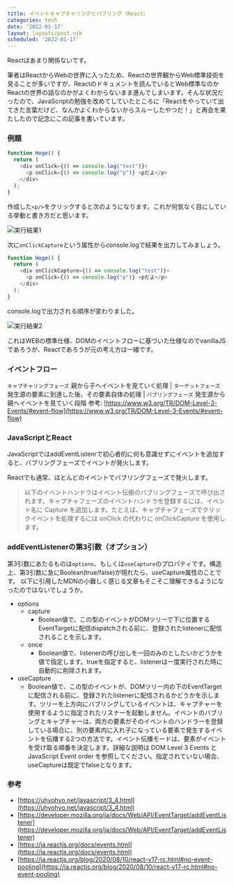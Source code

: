 ```yaml
---
title: イベントキャプチャリングとバブリング（React）
categories: tech
date: '2022-01-17'
layout: layouts/post.njk
scheduled: '2022-01-17'
---
```

Reactはあまり関係ないです。

筆者はReactからWebの世界に入ったため、Reactの世界観からWeb標準技術を見ることが多いですが、Reactのドキュメントを読んでいるとWeb標準なのかReactの世界の話なのかがよくわからないまま進んでしまいます。そんな状況だったので、JavaScriptの勉強を改めてしていたところに「Reactをやっていて出てきた言葉だけど、なんかよくわからないからスルーしたやつだ！」と再会を果たしたので記念にこの記事を書いています。

### 例題

```javascript
function Hoge() {
  return (
    <div onClick={() => console.log("test")}>
      <p onClick={() => console.log("p")} >pだよ</p>
    </div>
  );
}
```
作成した`<p/>`をクリックすると次のようになります。これが何気なく目にしている挙動と書き方だと思います。

![実行結果1](https://i.gyazo.com/63f658d09ff5f2711823f9e01fc1c2a1.png)


次に`onClickCapture`という属性からconsole.logで結果を出力してみましょう。

```javascript
function Hoge() {
  return (
    <div onClickCapture={() => console.log("test")}>
      <p onClick={() => console.log("p")} >pだよ</p>
    </div>
  );
}
```

console.logで出力される順序が変わりました。

![実行結果2](https://i.gyazo.com/3fb88bf4ba65dbc23410e35d38cf89d9.png)

これはWEBの標準仕様、DOMのイベントフローに基づいた仕様なのでvanillaJSであろうが、Reactであろうが元の考え方は一緒です。


### イベントフロー
`キャプチャリングフェーズ` 親から子へイベントを見ていく処理
|
`ターゲットフェーズ` 発生源の要素に到達した後、その要素自体の処理
|
`バブリングフェーズ` 発生源から親へイベントを見ていく段階
参考: [https://www.w3.org/TR/DOM-Level-3-Events/#event-flow](https://www.w3.org/TR/DOM-Level-3-Events/#event-flow)

### JavaScriptとReact
JavaScriptではaddEventListenrで初心者的に何も意識せずにイベントを追加すると、バブリングフェーズでイベントが発火します。

Reactでも通常、ほとんどのイベントでバブリングフェーズで発火します。
> 以下のイベントハンドラはイベント伝搬のバブリングフェーズで呼び出されます。キャプチャフェーズのイベントハンドラを登録するには、イベント名に Capture を追加します。たとえば、キャプチャフェーズでクリックイベントを処理するには onClick の代わりに onClickCapture を使用します。


### addEventListenerの第3引数（オプション）
第3引数にあたるものは`options`、もしくは`useCapture`のプロパティです。構造上、第3引数に急にBoolean(true/false)が現れたら、useCapture属性のことです。
以下に引用したMDNの小難しく感じる文章もそこそこ理解できるようになったのではないでしょうか。


- options
  - capture
    - Boolean値で、この型のイベントがDOMツリーで下に位置するEventTargetに配信dispatchされる前に、登録されたlistenerに配信されることを示します。
  - once
    - Boolean値で、listenerの呼び出しを一回のみのとしたいかどうかを値で指定します。trueを指定すると、listenerは一度実行された時に自動的に削除されます。
- useCapture
  - Boolean値で、この型のイベントが、DOMツリー内の下のEventTargetに配信される前に、登録されたlistenerに配信されるかどうかを示します。ツリーを上方向にバブリングしているイベントは、キャプチャーを使用するように指定されたリスナーを起動しません。イベントのバブリングとキャプチャーは、両方の要素がそのイベントのハンドラーを登録している場合に、別の要素内に入れ子になっている要素で発生するイベントを伝播する2つの方法です。イベント伝播モードは、要素がイベントを受け取る順番を決定します。詳細な説明は DOM Level 3 Events と JavaScript Event order を参照してください。指定されていない場合、useCaptureは既定でfalseとなります。


### 参考
- [https://uhyohyo.net/javascript/3_4.html](https://uhyohyo.net/javascript/3_4.html)
- [https://developer.mozilla.org/ja/docs/Web/API/EventTarget/addEventListener](https://developer.mozilla.org/ja/docs/Web/API/EventTarget/addEventListener)
- [https://ja.reactjs.org/docs/events.html](https://ja.reactjs.org/docs/events.html)
- [https://ja.reactjs.org/blog/2020/08/10/react-v17-rc.html#no-event-pooling](https://ja.reactjs.org/blog/2020/08/10/react-v17-rc.html#no-event-pooling)
